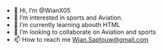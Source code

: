 - 👋 Hi, I’m @WianX05
- 👀 I’m interested in sports and Aviation. 
- 🌱 I’m currently learning abouth HTML 
- 💞️ I’m looking to collaborate on Aviation and sports 
- 📫 How to reach me Wian.Saptouw@gmail.com

<!---
WianX05/WianX05 is a ✨ special ✨ repository because its `README.md` (this file) appears on your GitHub profile.
You can click the Preview link to take a look at your changes.
--->
